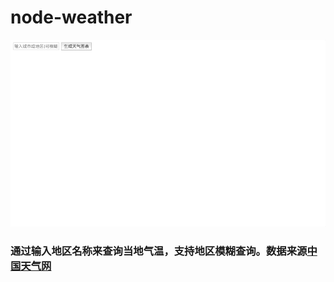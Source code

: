 # node-weather

![image](https://github.com/Jcanno/node-weather/blob/master/weather.gif)   

### 通过输入地区名称来查询当地气温，支持地区模糊查询。数据来源[中国天气网](http://www.weather.com.cn/)
